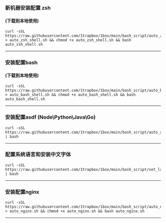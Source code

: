 ### 新机器安装配置 zsh
#### (下载到本地使用)
```
curl -sSL https://raw.githubusercontent.com/1trapbox/1box/main/bash_script/auto_zsh_shell.sh > auto_zsh_shell.sh && chmod +x auto_zsh_shell.sh && bash auto_zsh_shell.sh
```
---
### 安装配置bash
#### (下载到本地使用)
```
curl -sSL https://raw.githubusercontent.com/1trapbox/1box/main/bash_script/auto_bash_shell.sh > auto_bash_shell.sh && chmod +x auto_bash_shell.sh && bash auto_bash_shell.sh

```
---
### 安装配置asdf (Node\Python\Java\Go)
```
curl -sSL https://raw.githubusercontent.com/1trapbox/1box/main/bash_script/auto_asdf.sh | bash

```
---
### 配置系统语言和安装中文字体
```
curl -sSL https://raw.githubusercontent.com/1trapbox/1box/main/bash_script/set_language_and_install_font.sh | bash
```
---
### 安装配置nginx
```
curl -sSL https://raw.githubusercontent.com/1trapbox/1box/main/bash_script/auto_nginx.sh > auto_nginx.sh && chmod +x auto_nginx.sh && bash auto_nginx.sh
```
---